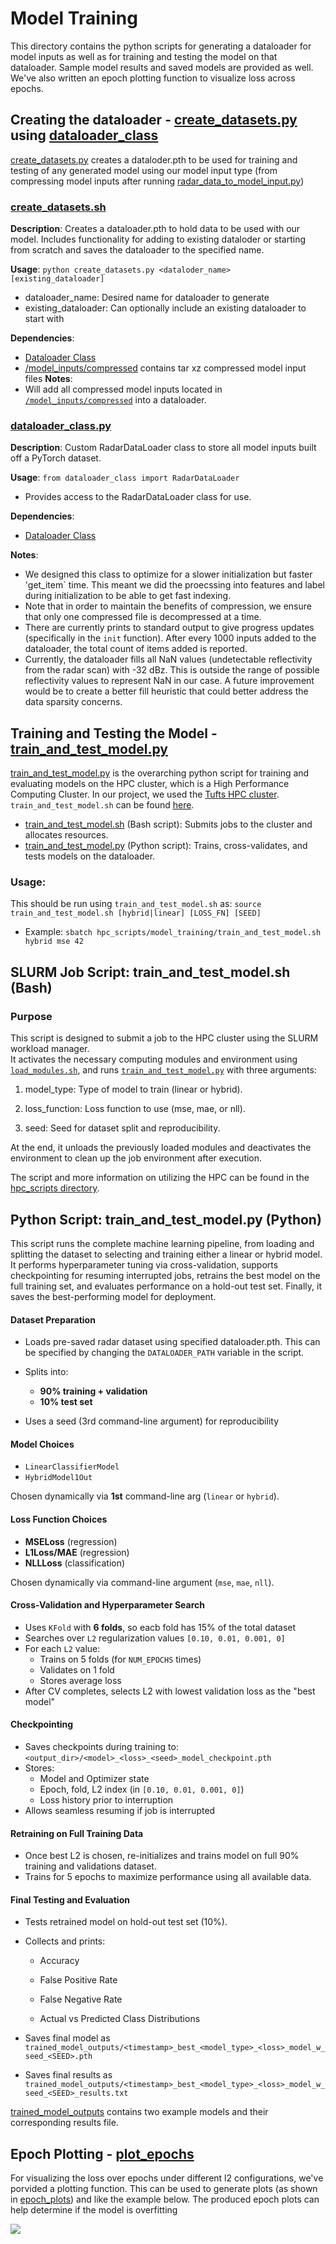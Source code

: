 # Model Training

This directory contains the python scripts for generating a dataloader for model inputs as well as for training and testing the model on that dataloader. Sample model results and saved models are provided as well. We've also written an epoch plotting function to visualize loss across epochs.

## Creating the dataloader - [create_datasets.py](create_datasets.py) using [dataloader_class](dataloader_class.py)

[create_datasets.py](create_datasets.py) creates a dataloder.pth to be used for training and testing of any generated model using our model input type (from compressing model inputs after running [radar_data_to_model_input.py](/radars/radar_data_to_model_input.py))

### [create_datasets.sh](generate_model_inputs.sh)
**Description**: Creates a dataloader.pth to hold data to be used with our model. Includes functionality for adding to existing dataloder or starting from scratch and saves the dataloader to the specified name.

**Usage**: `python create_datasets.py <dataloder_name> [existing_dataloader]`
- dataloader_name: Desired name for dataloader to generate
- existing_dataloader: Can optionally include an existing dataloader to start with

**Dependencies**:
- [Dataloader Class](dataloader_class.py)
- [/model_inputs/compressed](/model_inputs/) contains tar xz compressed model input files
**Notes**:
- Will add all compressed model inputs located in [`/model_inputs/compressed`](/model_inputs/) into a dataloader.


### [dataloader_class.py](dataloader.py)
**Description**: Custom RadarDataLoader class to store all model inputs built off a PyTorch dataset.

**Usage**: `from dataloader_class import RadarDataLoader`
- Provides access to the RadarDataLoader class for use.

**Dependencies**:
- [Dataloader Class](dataloader_class.py)

**Notes**:
- We designed this class to optimize for a slower initialization but faster 'get_item` time. This meant we did the proecssing into features and label during initialization to be able to get fast indexing.
- Note that in order to maintain the benefits of compression, we ensure that only one compressed file is decompressed at a time.
- There are currently prints to standard output to give progress updates (specifically in the `init` function). After every 1000 inputs added to the dataloader, the total count of items added is reported.
- Currently, the dataloader fills all NaN values (undetectable reflectivity from the radar scan) with -32 dBz. This is outside the range of possible reflectivity values to represent NaN in our case. A future improvement would be to create a better fill heuristic that could better address the data sparsity concerns.

## Training and Testing the Model - [train_and_test_model.py](train_and_test_model.py)

[train_and_test_model.py](train_and_test_model.py) is the overarching python script for training and evaluating models on the HPC cluster, which is a High Performance Computing Cluster. In our project, we used the [Tufts HPC cluster](https://it.tufts.edu/high-performance-computing). `train_and_test_model.sh` can be found [here](hpc_scripts/model_training/train_and_test_model.sh).

- [train_and_test_model.sh](/hpc_scripts/model_training/train_and_test_model.sh) (Bash script): Submits jobs to the cluster and allocates resources. 
- [train_and_test_model.py](train_and_test_model.py) (Python script): Trains, cross-validates, and tests models on the dataloader.

### Usage: 
This should be run using `train_and_test_model.sh` as:
`source train_and_test_model.sh [hybrid|linear] [LOSS_FN] [SEED]`
- Example: `sbatch hpc_scripts/model_training/train_and_test_model.sh hybrid mse 42`

## SLURM Job Script: train_and_test_model.sh (Bash)

### Purpose

This script is designed to submit a job to the HPC cluster using the SLURM workload manager.  
It activates the necessary computing modules and environment using [`load_modules.sh`](/hpc_scripts/load_modules.sh), and runs [`train_and_test_model.py`](train_and_test_model.py) with three 
arguments: 
1. model_type: Type of model to train (linear or hybrid).

2. loss_function: Loss function to use (mse, mae, or nll).

3. seed: Seed for dataset split and reproducibility.

At the end, it unloads the previously loaded modules and deactivates the environment to clean up the job environment after execution.

The script and more information on utilizing the HPC can be found in the [hpc_scripts directory](/hpc_scripts).

## Python Script: train_and_test_model.py (Python)
This script runs the complete machine learning pipeline, from loading and splitting the dataset to selecting and training either a linear or hybrid model. It performs hyperparameter tuning via cross-validation, supports checkpointing for resuming interrupted jobs, retrains the best model on the full training set, and evaluates performance on a hold-out test set. Finally, it saves the best-performing model for deployment.
####  Dataset Preparation

- Loads pre-saved radar dataset using specified dataloader.pth. This can be specified by changing the
`DATALOADER_PATH` variable in the script. 

- Splits into:
  - **90% training + validation**
  - **10% test set**
- Uses a seed (3rd command-line argument) for reproducibility

#### Model Choices

- `LinearClassifierModel`
- `HybridModel1Out`

Chosen dynamically via **1st** command-line arg (`linear` or `hybrid`).

#### Loss Function Choices

- **MSELoss** (regression)
- **L1Loss/MAE** (regression)
- **NLLLoss** (classification)

Chosen dynamically via command-line argument (`mse`, `mae`, `nll`).

#### Cross-Validation and Hyperparameter Search

- Uses `KFold` with **6 folds**, so eacb fold has 15% of the total dataset
- Searches over `L2` regularization values `[0.10, 0.01, 0.001, 0]`
- For each `L2` value:
  - Trains on 5 folds (for `NUM_EPOCHS` times)
  - Validates on 1 fold
  - Stores average loss
- After CV completes, selects L2 with lowest validation loss as the "best model"

#### Checkpointing

- Saves checkpoints during training to: `<output_dir>/<model>_<loss>_<seed>_model_checkpoint.pth`
- Stores:
  - Model and Optimizer state
  - Epoch, fold, L2 index (in `[0.10, 0.01, 0.001, 0]`)
  - Loss history prior to interruption
- Allows seamless resuming if job is interrupted

#### Retraining on Full Training Data
- Once best L2 is chosen, re-initializes and trains model on full 90% training and validations dataset.
- Trains for 5 epochs to maximize performance using all available data.

#### Final Testing and Evaluation
- Tests retrained model on hold-out test set (10%).

- Collects and prints:

  - Accuracy

  - False Positive Rate

  - False Negative Rate

  - Actual vs Predicted Class Distributions

- Saves final model as `trained_model_outputs/<timestamp>_best_<model_type>_<loss>_model_w_seed_<SEED>.pth`
- Saves final results as `trained_model_outputs/<timestamp>_best_<model_type>_<loss>_model_w_seed_<SEED>_results.txt`

[trained_model_outputs](./trained_model_outputs/) contains two example models and their corresponding results file. 

## Epoch Plotting - [plot_epochs](plot_epochs.py)

For visualizing the loss over epochs under different l2 configurations, we've porvided a plotting function. This can be used to generate plots (as shown in [epoch_plots](./epoch_plots/)) and like the example below. The produced  epoch plots can help determine if the model is overfitting

![](./epoch_plots/2025-04-15T21:42:07.330386_l2_0_loss_plot.png)



